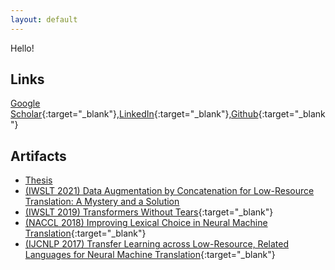 ```yaml
---
layout: default
---
```

Hello!
## Links
[Google Scholar](https://scholar.google.com/citations?user=94XdoYsAAAAJ&hl=en){:target="_blank"},[LinkedIn](https://www.linkedin.com/in/toan-q-nguyen/){:target="_blank"},[Github](https://github.com/tnq177){:target="_blank"}

## Artifacts
* [Thesis](assets/docs/ToanNguyenThesis.pdf)
* [(IWSLT 2021) Data Augmentation by Concatenation for Low-Resource Translation: A Mystery and a Solution](assets/docs/Data_Augmentation_by_Concatenation_for_Low-Resource_Translation_v2.pdf)
* [(IWSLT 2019) Transformers Without Tears](assets/docs/transformers_without_tears.pdf){:target="_blank"}
* [(NACCL 2018) Improving Lexical Choice in Neural Machine Translation](assets/docs/slides_improving_lexical_choice_in_nmt.pdf){:target="_blank"}
* [(IJCNLP 2017) Transfer Learning across Low-Resource, Related Languages for Neural Machine Translation](assets/docs/poster_nmt_xfer_related_low_resource.pdf){:target="_blank"}

[](./danang)